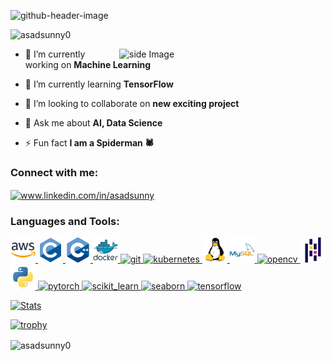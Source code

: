 ![github-header-image](https://github.com/user-attachments/assets/b8ddb27e-25b6-4d67-ba78-4bf42c88bb7b)


<p align="left"> <img src="https://komarev.com/ghpvc/?username=asadsunny0&label=Profile%20views&color=0e75b6&style=flat" alt="asadsunny0" /> </p>

<img src="https://github.com/sciencepal/sciencepal/blob/master/assets/life_balance.gif" alt="side Image" align="right" width="330" height="auto"/>

- 🔭 I’m currently working on **Machine Learning**

- 🌱 I’m currently learning **TensorFlow**

- 👯 I’m looking to collaborate on **new exciting project**

- 💬 Ask me about **AI, Data Science**

- ⚡ Fun fact **I am a Spiderman 🕷**

<h3 align="left">Connect with me:</h3>
<p align="left">
<a href="https://linkedin.com/in/www.linkedin.com/in/asadsunny" target="blank"><img align="center" src="https://raw.githubusercontent.com/rahuldkjain/github-profile-readme-generator/master/src/images/icons/Social/linked-in-alt.svg" alt="www.linkedin.com/in/asadsunny" height="30" width="40" /></a>
</p>

<h3 align="left">Languages and Tools:</h3>
<p align="left"> <a href="https://aws.amazon.com" target="_blank" rel="noreferrer"> <img src="https://raw.githubusercontent.com/devicons/devicon/master/icons/amazonwebservices/amazonwebservices-original-wordmark.svg" alt="aws" width="40" height="40"/> </a> <a href="https://www.cprogramming.com/" target="_blank" rel="noreferrer"> <img src="https://raw.githubusercontent.com/devicons/devicon/master/icons/c/c-original.svg" alt="c" width="40" height="40"/> </a> <a href="https://www.w3schools.com/cpp/" target="_blank" rel="noreferrer"> <img src="https://raw.githubusercontent.com/devicons/devicon/master/icons/cplusplus/cplusplus-original.svg" alt="cplusplus" width="40" height="40"/> </a> <a href="https://www.docker.com/" target="_blank" rel="noreferrer"> <img src="https://raw.githubusercontent.com/devicons/devicon/master/icons/docker/docker-original-wordmark.svg" alt="docker" width="40" height="40"/> </a> <a href="https://git-scm.com/" target="_blank" rel="noreferrer"> <img src="https://www.vectorlogo.zone/logos/git-scm/git-scm-icon.svg" alt="git" width="40" height="40"/> </a> <a href="https://kubernetes.io" target="_blank" rel="noreferrer"> <img src="https://www.vectorlogo.zone/logos/kubernetes/kubernetes-icon.svg" alt="kubernetes" width="40" height="40"/> </a> <a href="https://www.linux.org/" target="_blank" rel="noreferrer"> <img src="https://raw.githubusercontent.com/devicons/devicon/master/icons/linux/linux-original.svg" alt="linux" width="40" height="40"/> </a> <a href="https://www.mysql.com/" target="_blank" rel="noreferrer"> <img src="https://raw.githubusercontent.com/devicons/devicon/master/icons/mysql/mysql-original-wordmark.svg" alt="mysql" width="40" height="40"/> </a> <a href="https://opencv.org/" target="_blank" rel="noreferrer"> <img src="https://www.vectorlogo.zone/logos/opencv/opencv-icon.svg" alt="opencv" width="40" height="40"/> </a> <a href="https://pandas.pydata.org/" target="_blank" rel="noreferrer"> <img src="https://raw.githubusercontent.com/devicons/devicon/2ae2a900d2f041da66e950e4d48052658d850630/icons/pandas/pandas-original.svg" alt="pandas" width="40" height="40"/> </a> <a href="https://www.python.org" target="_blank" rel="noreferrer"> <img src="https://raw.githubusercontent.com/devicons/devicon/master/icons/python/python-original.svg" alt="python" width="40" height="40"/> </a> <a href="https://pytorch.org/" target="_blank" rel="noreferrer"> <img src="https://www.vectorlogo.zone/logos/pytorch/pytorch-icon.svg" alt="pytorch" width="40" height="40"/> </a> <a href="https://scikit-learn.org/" target="_blank" rel="noreferrer"> <img src="https://upload.wikimedia.org/wikipedia/commons/0/05/Scikit_learn_logo_small.svg" alt="scikit_learn" width="40" height="40"/> </a> <a href="https://seaborn.pydata.org/" target="_blank" rel="noreferrer"> <img src="https://seaborn.pydata.org/_images/logo-mark-lightbg.svg" alt="seaborn" width="40" height="40"/> </a> <a href="https://www.tensorflow.org" target="_blank" rel="noreferrer"> <img src="https://www.vectorlogo.zone/logos/tensorflow/tensorflow-icon.svg" alt="tensorflow" width="40" height="40"/> </a> </p>




[![Stats](https://github-readme-stats.vercel.app/api?username=asadsunny0&show_icons=true&theme=radical)](https://github-readme-stats.vercel.app/api?username=asadsunny0&show_icons=true&theme=radical)&nbsp; &nbsp; &nbsp; &nbsp; &nbsp; &nbsp; &nbsp; &nbsp; &nbsp; &nbsp;

[![trophy](https://github-profile-trophy.vercel.app/?username=asadsunny0&theme=juicyfresh&no-frame=true&row=1&&margin-w=20&no-bg=black)](https://github-profile-trophy.vercel.app/?username=asadsunny0&theme=juicyfresh&no-frame=true&row=1&&margin-w=20&no-bg=red)

<p><img align="center" src="https://github-readme-streak-stats.herokuapp.com/?user=asadsunny0&" alt="asadsunny0" /></p>
